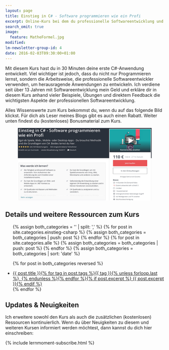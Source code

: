 ```yaml
---
layout: page
title: Einstieg in C# - Software programmieren wie ein Profi
excerpt: Online-Kurs bei dem du professionelle Softwareentwicklung und die Grundlagen von C# lernst.
search_omit: true
image:
  feature: MatheFormel.jpg
modified:
lm-newsletter-group-id: 4
date: 2016-02-03T09:30:00+01:00
---
```


Mit diesem Kurs hast du in 30 Minuten deine erste C#-Anwendung entwickelt. Viel wichtiger ist jedoch, dass du nicht nur Programmieren lernst, sondern die Arbeitsweise, die professionelle Softwareentwickler verwenden, um herausragende Anwendungen zu entwickeln. Ich verdiene seit über 13 Jahren mit Softwareentwicklung mein Geld und erkläre dir in diesem Kurs anhand vieler Beispiele, Übungen und direktem Feedback die wichtigsten Aspekte der professionellen Softwareentwicklung.

Alles Wissenswerte zum Kurs bekommst du, wenn du auf das folgende Bild klickst. Für dich als Leser meines Blogs gibt es auch einen Rabatt. Weiter unten findest du (kostenloses) Bonusmaterial zum Kurs. 
<figure>
	<a href="https://www.udemy.com/einstieg-in-csharp-software-programmieren-wie-ein-profi/?couponCode=UCSK_LM2016-110" target="_blank"><img src="/images/UCsK_LandingPage_Rabatt_Gross.jpg" alt="image"></a>
</figure>

## Details und weitere Ressourcen zum Kurs

<ul class="post-list">
<!-- Create empty arrays -->
{% assign both_categories = '' | split: ',' %}
<!-- Push to both_categories -->
{% for post in site.categories.einstieg-csharp %}
  {% assign both_categories = both_categories | push: post %}
{% endfor %}
{% for post in site.categories.alle %}
  {% assign both_categories = both_categories | push: post %}
{% endfor %}
{% assign both_categories = both_categories | sort: 'date' %}

{% for post in both_categories reversed %} 
  <li><article><a href="{{ site.url }}{{ post.url }}">{{ post.title }}<span class="entry-date">{% for tag in post.tags %}{{ tag }}{% unless forloop.last %}, {% endunless %}{% endfor %}</span>{% if post.excerpt %} <span class="excerpt">{{ post.excerpt }}</span>{% endif %}</a></article></li>
{% endfor %}
</ul>

## Updates & Neuigkeiten

Ich erweitere sowohl den Kurs als auch die zusätzlichen (kostenlosen) Ressourcen kontinuierlich. Wenn du über Neuigkeiten zu diesem und weiteren Kursen informiert werden möchtest, dann kannst du dich hier einschreiben:

<div class="subscribe-notice">
	{% include lernmoment-subscribe.html %}
</div>


